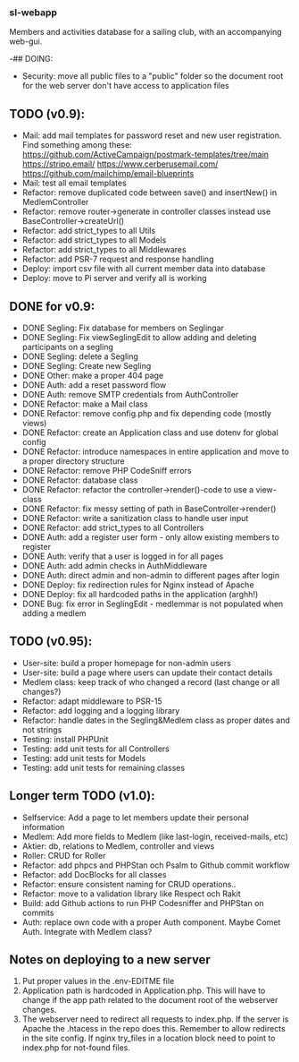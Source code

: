 ### sl-webapp
Members and activities database for a sailing club, with an accompanying web-gui.  

-## DOING:
* Security: move all public files to a "public" folder so the document root for the web server don't have access to application files

## TODO (v0.9): 
* Mail: add mail templates for password reset and new user registration. Find something among these: 
    https://github.com/ActiveCampaign/postmark-templates/tree/main
    https://stripo.email/
    https://www.cerberusemail.com/
    https://github.com/mailchimp/email-blueprints
* Mail: test all email templates
* Refactor: remove duplicated code between save() and insertNew() in MedlemController
* Refactor: remove router->generate in controller classes instead use BaseController->createUrl()
* Refactor: add strict_types to all Utils
* Refactor: add strict_types to all Models
* Refactor: add strict_types to all Middlewares
* Refactor: add PSR-7 request and response handling
* Deploy: import csv file with all current member data into database
* Deploy: move to Pi server and verify all is working

## DONE for v0.9: 
* DONE Segling: Fix database for members on Seglingar
* DONE Segling: Fix viewSeglingEdit to allow adding and deleting participants on a segling
* DONE Segling: delete a Segling
* DONE Segling: Create new Segling
* DONE Other: make a proper 404 page
* DONE Auth: add a reset password flow
* DONE Auth: remove SMTP credentials from AuthController
* DONE Refactor: make a Mail class
* DONE Refactor: remove config.php and fix depending code (mostly views)
* DONE Refactor: create an Application class and use dotenv for global config
* DONE Refactor: introduce namespaces in entire application and move to a proper directory structure
* DONE Refactor: remove PHP CodeSniff errors
* DONE Refactor: database class
* DONE Refactor: refactor the controller->render()-code to use a view-class
* DONE Refactor: fix messy setting of path in BaseController->render()
* DONE Refactor: write a sanitization class to handle user input
* DONE Refactor: add strict_types to all Controllers
* DONE Auth: add a register user form - only allow existing members to register
* DONE Auth: verify that a user is logged in for all pages
* DONE Auth: add admin checks in AuthMiddleware
* DONE Auth: direct admin and non-admin to different pages after login
* DONE Deploy: fix redirection rules for Nginx instead of Apache
* DONE Deploy: fix all hardcoded paths in the application (arghh!)
* DONE Bug: fix error in SeglingEdit - medlemmar is not populated when adding a medlem

## TODO (v0.95): 
* User-site: build a proper homepage for non-admin users
* User-site: build a page where users can update their contact details
* Medlem class: keep track of who changed a record (last change or all changes?)
* Refactor: adapt middleware to PSR-15
* Refactor: add logging and a logging library
* Refactor: handle dates in the Segling&Medlem class as proper dates and not strings
* Testing: install PHPUnit
* Testing: add unit tests for all Controllers
* Testing: add unit tests for Models
* Testing: add unit tests for remaining classes

## Longer term TODO (v1.0): 
* Selfservice: Add a page to let members update their personal information
* Medlem: Add more fields to Medlem (like last-login, received-mails, etc)
* Aktier: db, relations to Medlem, controller and views
* Roller: CRUD for Roller
* Refactor: add phpcs and PHPStan och Psalm to Github commit workflow
* Refactor: add DocBlocks for all classes
* Refactor: ensure consistent naming for CRUD operations..
* Refactor: move to a validation library like Respect och Rakit
* Build: add Github actions to run PHP Codesniffer and PHPStan on commits
* Auth: replace own code with a proper Auth component. Maybe Comet Auth. Integrate with Medlem class?

## Notes on deploying to a new server
1. Put proper values in the .env-EDITME file
2. Application path is hardcoded in Application.php. This will have to change
   if the app path related to the document root of the webserver changes. 
3. The webserver need to redirect all requests to index.php. If the server is Apache
   the .htacess in the repo does this. Remember to allow redirects in the site config. 
   If nginx try_files in a location block need to point to index.php for not-found files. 

